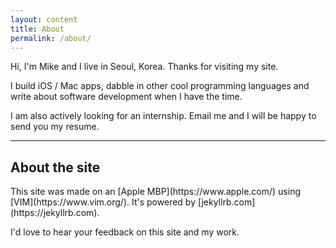 ```yaml
---
layout: content
title: About
permalink: /about/
---
```

Hi, I'm Mike and I live in Seoul, Korea. Thanks for visiting my site.

I build iOS / Mac apps, dabble in other cool programming languages and write
about software development when I have the time.

I am also actively looking for an internship. Email me and I will be happy to
send you my resume.

----

<h2>About the site</h2>
This site was made on an [Apple MBP](https://www.apple.com/) using
[VIM](https://www.vim.org/). It's powered by
[jekyllrb.com](https://jekyllrb.com).

I'd love to hear your feedback on this site and my work.
